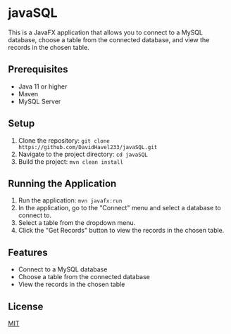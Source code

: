 # javaSQL

This is a JavaFX application that allows you to connect to a MySQL database, choose a table from the connected database, and view the records in the chosen table.

## Prerequisites

- Java 11 or higher
- Maven
- MySQL Server

## Setup

1. Clone the repository: `git clone https://github.com/DavidHavel233/javaSQL.git`
2. Navigate to the project directory: `cd javaSQL`
3. Build the project: `mvn clean install`

## Running the Application

1. Run the application: `mvn javafx:run`
2. In the application, go to the "Connect" menu and select a database to connect to.
3. Select a table from the dropdown menu.
4. Click the "Get Records" button to view the records in the chosen table.

## Features

- Connect to a MySQL database
- Choose a table from the connected database
- View the records in the chosen table

## License

[MIT](https://choosealicense.com/licenses/mit/)

